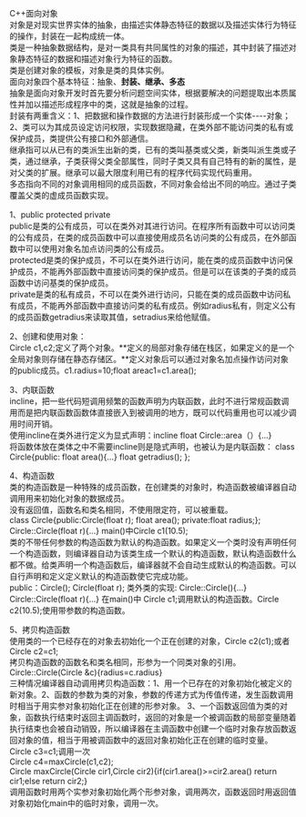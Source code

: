 C++面向对象  
对象是对现实世界实体的抽象，由描述实体静态特征的数据以及描述实体行为特征的操作，封装在一起构成统一体。  
类是一种抽象数据结构，是对一类具有共同属性的对象的描述，其中封装了描述对象静态特征的数据和描述对象行为特征的函数。  
类是创建对象的模板，对象是类的具体实例。  
面向对象四个基本特征：抽象、**封装、继承、多态**  
抽象是面向对象开发时首先要分析问题空间实体，根据要解决的问题提取出本质属性并加以描述形成程序中的类，这就是抽象的过程。  
封装有两重含义：1、把数据和操作数据的方法进行封装形成一个实体----对象；2、类可以为其成员设定访问权限，实现数据隐藏，在类外部不能访问类的私有或保护成员，类提供公有接口和外部通信。  
继承指可以从已有的类派生出新的类，已有的类叫基类或父类，新类叫派生类或子类，通过继承，子类获得父类全部属性，同时子类又具有自己特有的新的属性，是对父类的扩展。继承可以最大限度利用已有的程序代码实现代码重用。  
多态指向不同的对象调用相同的成员函数，不同对象会给出不同的响应。通过子类覆盖父类的虚成员函数实现。  
  
  
1、public protected private  
public是类的公有成员，可以在类外对其进行访问。在程序所有函数中可以访问类的公有成员，在类的成员函数中可以直接使用成员名访问类的公有成员，在外部函数中可以使用对象名加点访问类的公有成员。  
protected是类的保护成员，不可以在类外进行访问，能在类的成员函数中访问保护成员，不能再外部函数中直接访问类的保护成员。但是可以在该类的子类的成员函数中访问基类的保护成员。  
private是类的私有成员，不可以在类外进行访问，只能在类的成员函数中访问私有成员，不能再外部函数中直接访问类的私有成员。例如radius私有，则定义公有的成员函数getradius来读取其值，setradius来给他赋值。  
  
  
  
2、创建和使用对象：  
Circle c1,c2;定义了两个对象。**定义的局部对象存储在栈区，如果定义的是一个全局对象则存储在静态存储区。**定义对象后可以通过对象名加点操作访问对象的public成员。c1.radius=10;float areac1=c1.area();  
  
3、内联函数  
incline，把一些代码短调用频繁的函数声明为内联函数，此时不进行常规函数调用而是把内联函数函数体直接嵌入到被调用的地方，既可以代码重用也可以减少调用时间开销。  
使用incline在类外进行定义为显式声明：incline float Circle::area（）{...}  
将函数体放在类体之中不需要incline则是隐式声明，也被认为是内联函数： class Circle{public: float area(){...} float getradius(); };  
  
4、构造函数  
类的构造函数是一种特殊的成员函数，在创建类的对象时，构造函数被编译器自动调用用来初始化对象的数据成员。  
没有返回值，函数名和类名相同，不使用限定符，可以被重载。  
class Circle{public:Circle(float r); float area(); private:float radius;}; Circle::Circle(float r){...} main()中Circle c1(10.5);  
类的不带任何参数的构造函数为默认的构造函数。如果定义一个类时没有声明任何一个构造函数，则编译器自动为该类生成一个默认的构造函数，默认构造函数什么都不做。给类声明一个构造函数后，编译器就不会自动生成默认的构造函数。可以自行声明和定义定义默认的构造函数使它完成功能。  
public：Circle(); Circle(float r); 类外类的实现: Circle::Circle(){...} Circle::Circle(float r){...} 在main()中 Circle c1;调用默认的构造函数。Circle c2(10.5);使用带参数的构造函数。  
  
5、拷贝构造函数  
使用类的一个已经存在的对象去初始化一个正在创建的对象，Circle c2(c1);或者Circle c2=c1;  
拷贝构造函数的函数名和类名相同，形参为一个同类对象的引用。Circle::Circle(Circle &c){radius=c.radius}  
三种情况编译器自动调用拷贝构造函数：1、用一个已存在的对象初始化被定义的新对象。2、函数的参数为类的对象，参数的传递方式为传值传递，发生函数调用时相当于用实参对象初始化正在创建的形参对象。
3、一个函数返回值为类的对象，函数执行结束时返回主调函数时，返回的对象是一个被调函数的局部变量随着执行结束也会被自动销毁，所以编译器在主调函数中创建一个临时对象存放函数返回对象的值，相当于用被调函数中的返回对象初始化正在创建的临时变量。  
Circle c3=c1;调用一次  
Circle c4=maxCircle(c1,c2);  
Circle maxCircle(Circle cir1,Circle cir2){if(cir1.area()>=cir2.area() return cir1;else return cir2;}  
调用函数时用两个实参对象初始化两个形参对象，调用两次，函数返回时用返回值对象初始化main中的临时对象，调用一次。  
